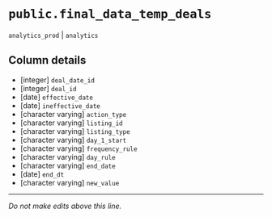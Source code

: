 # `public.final_data_temp_deals`
`analytics_prod` | `analytics`

## Column details
* [integer]   `deal_date_id`
* [integer]   `deal_id`
* [date]      `effective_date`
* [date]      `ineffective_date`
* [character varying] `action_type`
* [character varying] `listing_id`
* [character varying] `listing_type`
* [character varying] `day_1_start`
* [character varying] `frequency_rule`
* [character varying] `day_rule`
* [character varying] `end_date`
* [date]      `end_dt`
* [character varying] `new_value`

-------------------------------------------------------------------------------
*Do not make edits above this line.*
